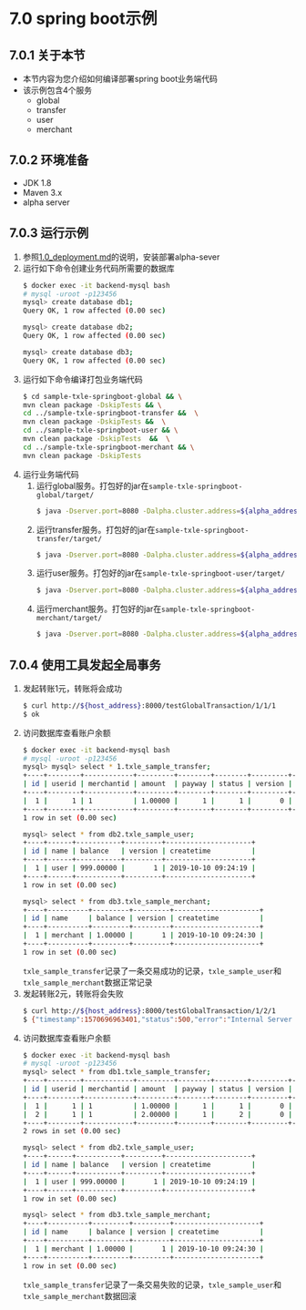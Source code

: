 # 7.0 spring boot示例
## 7.0.1 关于本节
 + 本节内容为您介绍如何编译部署spring boot业务端代码
 + 该示例包含4个服务
    + global
    + transfer
    + user
    + merchant

## 7.0.2 环境准备
 + JDK 1.8
 + Maven 3.x
 + alpha server
 
## 7.0.3 运行示例
 1. 参照[1.0_deployment.md](../1.QuickStart/1.0_deployment.md)的说明，安装部署alpha-sever
 2. 运行如下命令创建业务代码所需要的数据库
    ```bash
    $ docker exec -it backend-mysql bash
    # mysql -uroot -p123456
    mysql> create database db1;
    Query OK, 1 row affected (0.00 sec)
    
    mysql> create database db2;
    Query OK, 1 row affected (0.00 sec)
    
    mysql> create database db3;
    Query OK, 1 row affected (0.00 sec)
    ```
3. 运行如下命令编译打包业务端代码
    ```bash
    $ cd sample-txle-springboot-global && \
    mvn clean package -DskipTests && \
    cd ../sample-txle-springboot-transfer &&  \
    mvn clean package -DskipTests &&  \
    cd ../sample-txle-springboot-user && \
    mvn clean package -DskipTests  &&  \
    cd ../sample-txle-springboot-merchant && \
    mvn clean package -DskipTests 
    ```
4. 运行业务端代码
    1. 运行global服务。打包好的jar在`sample-txle-springboot-global/target/`
        ```bash
        $ java -Dserver.port=8080 -Dalpha.cluster.address=${alpha_address}:8080 -jar sample-txle-springboot-global-0.0.1-SNAPSHOT.jar
        ```
    2. 运行transfer服务。打包好的jar在`sample-txle-springboot-transfer/target/`
        ```bash
        $ java -Dserver.port=8080 -Dalpha.cluster.address=${alpha_address}:8080 -jar sample-txle-springboot-transfer-0.0.1-SNAPSHOT.jar
        ```
    3. 运行user服务。打包好的jar在`sample-txle-springboot-user/target/`
        ```bash
        $ java -Dserver.port=8080 -Dalpha.cluster.address=${alpha_address}:8080 -jar sample-txle-springboot-user-0.0.1-SNAPSHOT.jar
        ```
    4. 运行merchant服务。打包好的jar在`sample-txle-springboot-merchant/target/`
        ```bash
        $ java -Dserver.port=8080 -Dalpha.cluster.address=${alpha_address}:8080 -jar sample-txle-springboot-merchant-0.0.1-SNAPSHOT.jar
        ```

## 7.0.4 使用工具发起全局事务
1. 发起转账1元，转账将会成功
    ```bash
    $ curl http://${host_address}:8000/testGlobalTransaction/1/1/1
    $ ok
    ```
2. 访问数据库查看账户余额
    ```bash
    $ docker exec -it backend-mysql bash
    # mysql -uroot -p123456
    mysql> mysql> select * 1.txle_sample_transfer;
    +----+--------+------------+---------+--------+--------+---------+---------------------+
    | id | userid | merchantid | amount  | payway | status | version | createtime          |
    +----+--------+------------+---------+--------+--------+---------+---------------------+
    |  1 |      1 | 1          | 1.00000 |      1 |      1 |       0 | 2019-10-10 09:24:35 |
    +----+--------+------------+---------+--------+--------+---------+---------------------+
    1 row in set (0.00 sec)
    
    mysql> select * from db2.txle_sample_user;
    +----+------+-----------+---------+---------------------+
    | id | name | balance   | version | createtime          |
    +----+------+-----------+---------+---------------------+
    |  1 | user | 999.00000 |       1 | 2019-10-10 09:24:19 |
    +----+------+-----------+---------+---------------------+
    1 row in set (0.00 sec)
    
    mysql> select * from db3.txle_sample_merchant;
    +----+----------+---------+---------+---------------------+
    | id | name     | balance | version | createtime          |
    +----+----------+---------+---------+---------------------+
    |  1 | merchant | 1.00000 |       1 | 2019-10-10 09:24:30 |
    +----+----------+---------+---------+---------------------+
    1 row in set (0.00 sec)
    ```
   `txle_sample_transfer`记录了一条交易成功的记录，`txle_sample_user`和`txle_sample_merchant`数据正常记录
3. 发起转账2元，转账将会失败
    ```bash
    $ curl http://${host_address}:8000/testGlobalTransaction/1/2/1
    $ {"timestamp":1570696963401,"status":500,"error":"Internal Server Error","exception":"org.springframework.web.client.HttpServerErrorException","message":"500 null","path":"/testGlobalTransaction/1/2/1"}
    ```
4. 访问数据库查看账户余额
    ```bash
    $ docker exec -it backend-mysql bash
    # mysql -uroot -p123456
    mysql> select * from db1.txle_sample_transfer;
    +----+--------+------------+---------+--------+--------+---------+---------------------+
    | id | userid | merchantid | amount  | payway | status | version | createtime          |
    +----+--------+------------+---------+--------+--------+---------+---------------------+
    |  1 |      1 | 1          | 1.00000 |      1 |      1 |       0 | 2019-10-10 09:24:35 |
    |  2 |      1 | 1          | 2.00000 |      1 |      2 |       0 | 2019-10-10 09:25:16 |
    +----+--------+------------+---------+--------+--------+---------+---------------------+
    2 rows in set (0.00 sec)
    
    mysql> select * from db2.txle_sample_user;
    +----+------+-----------+---------+---------------------+
    | id | name | balance   | version | createtime          |
    +----+------+-----------+---------+---------------------+
    |  1 | user | 999.00000 |       1 | 2019-10-10 09:24:19 |
    +----+------+-----------+---------+---------------------+
    1 row in set (0.00 sec)
    
    mysql> select * from db3.txle_sample_merchant;
    +----+----------+---------+---------+---------------------+
    | id | name     | balance | version | createtime          |
    +----+----------+---------+---------+---------------------+
    |  1 | merchant | 1.00000 |       1 | 2019-10-10 09:24:30 |
    +----+----------+---------+---------+---------------------+
    1 row in set (0.00 sec)
    ```
   `txle_sample_transfer`记录了一条交易失败的记录，`txle_sample_user`和`txle_sample_merchant`数据回滚
